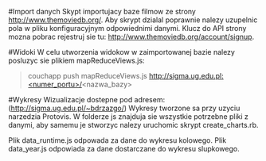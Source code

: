 #Import danych
Skypt importujacy baze filmow ze strony http://www.themoviedb.org/. Aby skrypt dzialal poprawnie nalezy uzupelnic pola w pliku konfiguracyjnym odpowiednimi danymi.
Klucz do API strony mozna pobrac rejestruj sie tu: http://www.themoviedb.org/account/signup. 

#Widoki
W celu utworzenia widokow w zaimportowanej bazie nalezy posluzyc sie plikiem mapReduceViews.js:
> couchapp push mapReduceViews.js http://sigma.ug.edu.pl:<numer_portu>/<nazwa_bazy>

#Wykresy
Wizualizacje dostepne pod adresem: (http://sigma.ug.edu.pl/~bdrzazgo/)
Wykresy tworzone sa przy uzyciu narzedzia Protovis. W folderze js znajduja sie wszystkie potrzebne pliki z danymi, aby samemu
je stworzyc nalezy uruchomic skrypt create_charts.rb.

Plik data_runtime.js odpowada za dane do wykresu kolowego. 
Plik data_year.js odpowiada za dane dostarczane do wykresu slupkowego.